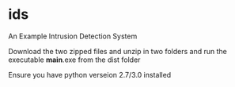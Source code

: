 # ids
An Example Intrusion Detection System 

Download the two zipped files and unzip in two folders and run the executable __main__.exe from the dist folder

Ensure you have python verseion 2.7/3.0 installed

